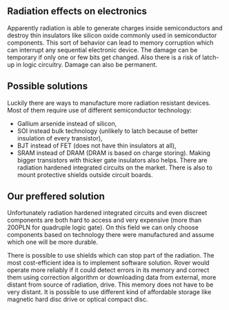 ## Radiation effects on electronics
Apparently radiation is able to generate charges inside semiconductors and destroy thin insulators like silicon oxide commonly used in semiconductor components. This sort of behavior can lead to memory corruption which can interrupt any sequential electronic device. The damage can be temporary if only one or few bits get changed. Also there is a risk of latch-up in logic circuitry. Damage can also be permanent.

## Possible solutions
Luckily there are ways to manufacture more radiation resistant devices. Most of them require use of different semiconductor technology:
* Gallium arsenide instead of silicon,
* SOI instead bulk technology (unlikely to latch because of better insulation of every transistor),
* BJT instead of FET (does not have thin insulators at all),
* SRAM instead of DRAM (DRAM is based on charge storing).
Making bigger transistors with thicker gate insulators also helps. There are radiation hardened integrated circuits on the market. There is also to mount protective shields outside circuit boards.

## Our preffered solution
Unfortunately radiation hardened integrated circuits and even discreet components are both hard to access and very expensive (more than 200PLN for quadruple logic gate). On this field we can only choose components based on technology there were manufactured and assume which one will be more durable.

There is possible to use shields which can stop part of the radiation. The most cost-efficient idea is to implement software solution. Rover would operate more reliably if it could detect errors in its memory and correct them using correction algorithm or downloading data from external, more distant from source of radiation, drive. This memory does not have to be very distant. It is possible to use different kind of affordable storage like magnetic hard disc drive or optical compact disc.